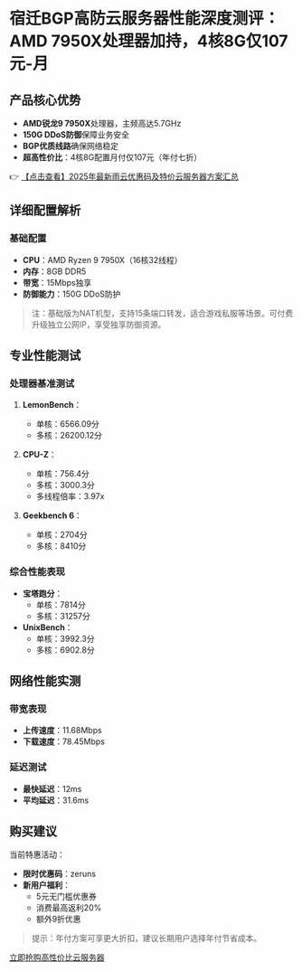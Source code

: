 # 宿迁BGP高防云服务器性能深度测评：AMD 7950X处理器加持，4核8G仅107元-月

## 产品核心优势
- **AMD锐龙9 7950X**处理器，主频高达5.7GHz
- **150G DDoS防御**保障业务安全
- **BGP优质线路**确保网络稳定
- **超高性价比**：4核8G配置月付仅107元（年付七折）

👉 [【点击查看】2025年最新雨云优惠码及特价云服务器方案汇总](https://bit.ly/RainYun)

## 详细配置解析
### 基础配置
- **CPU**：AMD Ryzen 9 7950X（16核32线程）
- **内存**：8GB DDR5
- **带宽**：15Mbps独享
- **防御能力**：150G DDoS防护

> 注：基础版为NAT机型，支持15条端口转发，适合游戏私服等场景。可付费升级独立公网IP，享受独享防御资源。

## 专业性能测试
### 处理器基准测试
1. **LemonBench**：
   - 单核：6566.09分
   - 多核：26200.12分

2. **CPU-Z**：
   - 单核：756.4分
   - 多核：3000.3分
   - 多线程倍率：3.97x

3. **Geekbench 6**：
   - 单核：2704分
   - 多核：8410分

### 综合性能表现
- **宝塔跑分**：
  - 单核：7814分
  - 多核：31257分
- **UnixBench**：
  - 单核：3992.3分
  - 多核：6902.8分

## 网络性能实测
### 带宽表现
- **上传速度**：11.68Mbps
- **下载速度**：78.45Mbps

### 延迟测试
- **最快延迟**：12ms
- **平均延迟**：31.6ms

## 购买建议
当前特惠活动：
- **限时优惠码**：zeruns
- **新用户福利**：
  - 5元无门槛优惠券
  - 消费最高返利20%
  - 额外9折优惠

> 提示：年付方案可享更大折扣，建议长期用户选择年付节省成本。

[立即抢购高性价比云服务器](https://bit.ly/RainYun)